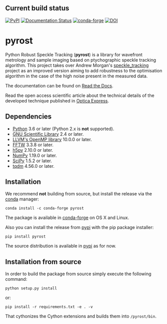 ## Current build status
[![PyPI](https://img.shields.io/pypi/v/pyrost?color=brightgreen)](https://pypi.org/project/pyrost/)
[![Documentation Status](https://readthedocs.org/projects/robust-speckle-tracking/badge/?version=latest)](https://robust-speckle-tracking.readthedocs.io/en/latest/?badge=latest)
[![conda-forge](https://img.shields.io/conda/vn/conda-forge/pyrost?color=brightgreen)](https://anaconda.org/conda-forge/pyrost)
[![DOI](https://zenodo.org/badge/DOI/10.5281/zenodo.6574364.svg)](https://doi.org/10.5281/zenodo.6574364)

# pyrost
Python Robust Speckle Tracking (**pyrost**) is a library for wavefront metrology
and sample imaging based on ptychographic speckle tracking algorithm. This
project takes over Andrew Morgan's [speckle_tracking](https://github.com/andyofmelbourne/speckle-tracking)
project as an improved version aiming to add robustness to the optimisation
algorithm in the case of the high noise present in the measured data.

The documentation can be found on [Read the Docs](https://robust-speckle-tracking.readthedocs.io/en/latest/).

Read the open access scientific article about the technical details of the developed technique published in [Optica Express](https://opg.optica.org/oe/abstract.cfm?URI=oe-30-14-25450).

## Dependencies

- [Python](https://www.python.org/) 3.6 or later (Python 2.x is **not** supported).
- [GNU Scientific Library](https://www.gnu.org/software/gsl/) 2.4 or later.
- [LLVM's OpenMP library](http://openmp.llvm.org) 10.0.0 or later.
- [FFTW](http://www.fftw.org) 3.3.8 or later.
- [h5py](https://www.h5py.org) 2.10.0 or later.
- [NumPy](https://numpy.org) 1.19.0 or later.
- [SciPy](https://scipy.org) 1.5.2 or later.
- [tqdm](https://github.com/tqdm/tqdm) 4.56.0 or later.

## Installation
We recommend **not** building from source, but install the release via the
[conda](https://anaconda.org/conda-forge/pyrost) manager:

    conda install -c conda-forge pyrost

The package is available in [conda-forge](https://anaconda.org/conda-forge/pyrost) on OS X and Linux.

Also you can install the release from [pypi](https://pypi.org/project/pyrost/)
with the pip package installer:

    pip install pyrost

The source distribution is available in [pypi](https://pypi.org/project/pyrost/) as for now.

## Installation from source
In order to build the package from source simply execute the following command:

    python setup.py install

or:

    pip install -r requirements.txt -e . -v

That cythonizes the Cython extensions and builds them into ``/pyrost/bin``.